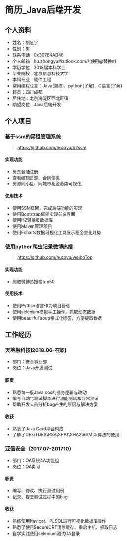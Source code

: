 # 简历_Java后端开发
## 个人资料  
- 姓名：胡忠宇 
- 性别：男 
- 联系电话：0x‭30784AB46‬
- 个人邮箱：hu.zhongyu#outlook.com//(使用@替换#)
- 学历学位：2018届本科学士
- 毕业院校：北京信息科技大学
- 本科专业：软件工程
- 常用编程语言：Java(熟练)、python(了解)、C语言(了解)
- 籍贯：四川成都
- 居住地：北京海淀区西北旺镇
- 期望岗位：Java后端开发 
## 个人项目 
### 基于ssm的房租管理系统  
>https://github.com/huzoyu/h2ssm 

#### 实现功能 
- 房东登陆注册 
- 查看编辑房源、合同信息
- 房源同小区、同城市租金趋势可视化 
#### 使用技术  
- 使用SSM框架，完成后端功能的实现 
- 使用Bootstrap框架实现前端界面
- 使用H2轻量级数据库
- 使用Maven管理项目 
- 使用Echarts数据可视化工具展示租金变化趋势 
### 使用python爬虫记录微博热搜  
>https://github.com/huzoyu/weiboTop 

#### 实现功能 
- 爬取微博热搜榜top50 
#### 使用技术  
- 使用Python语言作为项目基础
- 使用selenium模拟手工操作，抓取动态数据
- 使用beautiful soup格式化标签，方便提取数据 
## 工作经历 
### 天地融科技(2018.06-在职)  
- 部门：安全事业部 
- 岗位：Java开发测试
#### 职责  
- 熟悉每一版Java cos的业务逻辑与改动
- 编写自动化测试脚本进行功能测试和异常测试
- 帮助开发人员分析bug产生的原因与解决方案 
#### 收获 
- 熟悉了Java Card平台构成 
- 了解了DES\TDES\RSA\SHA1\SHA256\MD5算法的使用
### 亚信安全（2017.07-2017.10） 
 - 部门：OA系统4A功能组 
 - 岗位：QA实习 
#### 职责  
 - 编写、修改、执行测试用例 
 - 记录、提交测试过程中的bug 
#### 收获  
- 熟练使用Navicat、PLSQL进行可视化数据库操作 
- 熟悉了使用SecureCRT清除缓存、重启主机、抓取日志
- 自学实践使用selenium测试OA登录 

